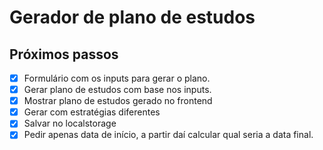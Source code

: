 # Gerador de plano de estudos

## Próximos passos

- [x] Formulário com os inputs para gerar o plano.
- [x] Gerar plano de estudos com base nos inputs.
- [x] Mostrar plano de estudos gerado no frontend 
- [x] Gerar com estratégias diferentes
- [x] Salvar no localstorage
- [x] Pedir apenas data de início, a partir daí calcular qual seria a data final.
